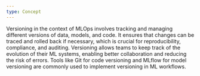 ```yaml
---
type: Concept
---
```


Versioning in the context of MLOps involves tracking and managing different versions of data, models, and code. It ensures that changes can be traced and rolled back if necessary, which is crucial for reproducibility, compliance, and auditing. Versioning allows teams to keep track of the evolution of their ML systems, enabling better collaboration and reducing the risk of errors. Tools like Git for code versioning and MLflow for model versioning are commonly used to implement versioning in ML workflows.